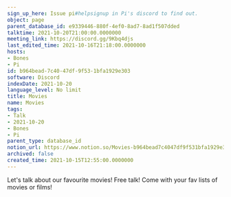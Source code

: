 ```yaml
---
sign_up_here: Issue pi#helpsignup in Pi's discord to find out.
object: page
parent_database_id: e9339446-880f-4ef0-8ad7-8ad1f507dded
talktime: 2021-10-20T21:00:00.0000000
meeting_link: https://discord.gg/9Kbq4djs
last_edited_time: 2021-10-16T21:18:00.0000000
hosts:
- Bones
- Pi
id: b964bead-7c40-47df-9f53-1bfa1929e303
software: Discord
indexDate: 2021-10-20
language_level: No limit
title: Movies
name: Movies
tags:
- Talk
- 2021-10-20
- Bones
- Pi
parent_type: database_id
notion_url: https://www.notion.so/Movies-b964bead7c4047df9f531bfa1929e303
archived: false
created_time: 2021-10-15T12:55:00.0000000
---
```


Let's talk about our favourite movies!
Free talk! Come with your fav lists of movies or films!


